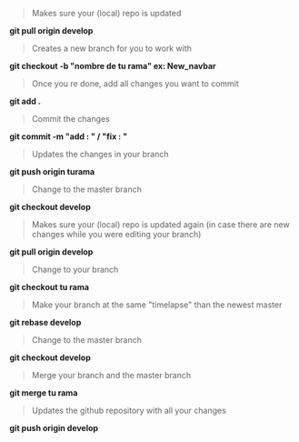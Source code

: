 > Makes sure your (local) repo is updated

**git pull origin develop**
> Creates a new branch for you to work with

**git checkout -b "nombre de tu rama" ex: New_navbar**
> Once you re done, add all changes you want to commit

**git add .**
> Commit the changes

**git commit -m "add : " / "fix : "**
> Updates the changes in your branch

**git push origin turama**
> Change to the master branch

**git checkout develop**
> Makes sure your (local) repo is updated again (in case there are new changes while you were editing your branch)

**git pull origin develop**
> Change to your branch

**git checkout tu rama**
> Make your branch at the same "timelapse" than the newest master

**git rebase develop**
> Change to the master branch

**git checkout develop**
> Merge your branch and the master branch

**git merge tu rama**
>Updates the github repository with all your changes

**git push origin develop**
